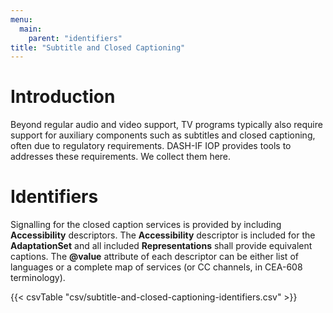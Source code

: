 ```yaml
---
menu:
  main:
    parent: "identifiers"
title: "Subtitle and Closed Captioning"
---
```


# Introduction

Beyond regular audio and video support, TV programs typically also require support for auxiliary components such as subtitles and closed captioning, often due to regulatory requirements. DASH-IF IOP provides tools to addresses these requirements. We collect them here.

# Identifiers

Signalling for the closed caption services is provided by including **Accessibility** descriptors. The **Accessibility**  descriptor is included for the **AdaptationSet** and all included **Representations** shall provide  equivalent captions. The **@value** attribute of each descriptor can be either list of languages or a complete map of services (or CC channels, in CEA-608 terminology).

{{< csvTable "csv/subtitle-and-closed-captioning-identifiers.csv" >}}
